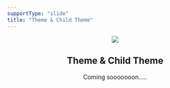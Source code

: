 ```yaml
---
supportType: "slide"
title: "Theme & Child Theme"
---
```


<section class="slides">
<header class="slide">
<div>

![](https://wptemplates.pehaa.com/assets/cat.jpg)

# Theme & Child Theme

Coming sooooooon.....

</div>
</header>

<!---
<section class="slide">
  <div class="slide-inner">

## Thème

- la présentation du site
- un repertoire dans wp-content/themes
- un seul thème peut être activé
- un site n’existe pas sans thème

  </div>
</section>

<section class="slide">
<div>

## Architecture d'un thème

peut varier mais contient des éléments :

### fichier `style.css`

Un papier d’identité d’un thème + les styles

### fichier `functions.php`

Un cerveau du thème, écrit en PHP

### fichiers templates (modèles)

- `page.php`
- `single.php`
- `index.php`
  …

un mixte de php (fonctions de WordPress) et html + appels aux fichiers _“sous-templates”_

</div>
</section>
<section class="slide">
<div>

## Hierarchie des templates

</div>
</section>

<section class="slide" style="background-color: magenta">
<div>

## Et si je voulais modifier mon thème ???? 🤔

</div>
</section>

-->

</section>

